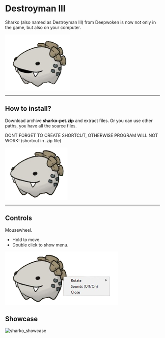 # Destroyman III

Sharko (also named as Destroyman III) from Deepwoken is now not only in the game, but also on your computer.

![sharko](/readme_img/3.png)
***

## How to install?

Download archive __sharko-pet.zip__ and extract files. 
Or you can use other paths, you have all the source files.

DONT FORGET TO CREATE SHORTCUT, OTHERWISE PROGRAM WILL NOT WORK! (shortcut in .zip file)

![sharko_idle](/readme_img/4.png)
***

## Controls
Mousewheel.
+ Hold to move.
+ Double click to show menu.

![sharko_menu](/readme_img/2.png)

## Showcase

![sharko_showcase](/readme_img/5.gif)